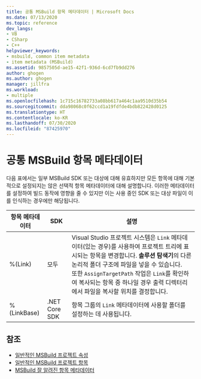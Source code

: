 ```yaml
---
title: 공통 MSBuild 항목 메타데이터 | Microsoft Docs
ms.date: 07/13/2020
ms.topic: reference
dev_langs:
- VB
- CSharp
- C++
helpviewer_keywords:
- msbuild, common item metadata
- item metadata (MSBuild)
ms.assetid: 9857505d-ae15-42f1-936d-6cd7fb9dd276
author: ghogen
ms.author: ghogen
manager: jillfra
ms.workload:
- multiple
ms.openlocfilehash: 1c715c16782733a08bb617a464c1aa9510d35b54
ms.sourcegitcommit: dda98068c0f62ccd1a19fdfde4bdb822428d0125
ms.translationtype: HT
ms.contentlocale: ko-KR
ms.lasthandoff: 07/30/2020
ms.locfileid: "87425970"
---
```

# <a name="common-msbuild-item-metadata"></a>공통 MSBuild 항목 메타데이터

다음 표에서는 일부 MSBuild SDK 또는 대상에 대해 유효하지만 모든 항목에 대해 기본적으로 설정되지는 않은 선택적 항목 메타데이터에 대해 설명합니다. 이러한 메타데이터를 설정하여 빌드 동작에 영향을 줄 수 있지만 이는 사용 중인 SDK 또는 대상 파일이 이를 인식하는 경우에만 해당됩니다.

| 항목 메타데이터 | SDK | 설명 |
|---------------| ------- | -------------|
|%(Link)| 모두 |Visual Studio 프로젝트 시스템은 `Link` 메타데이터(있는 경우)를 사용하여 프로젝트 트리에 표시되는 항목을 변경합니다. **솔루션 탐색기**의 다른 논리적 폴더 구조에 파일을 넣을 수 있습니다.<br />또한 `AssignTargetPath` 작업은 `Link`를 확인하여 복사되는 항목 중 하나일 경우 출력 디렉터리에서 파일을 복사할 위치를 결정합니다.|
|%(LinkBase)| .NET Core SDK | 항목 그룹의 `Link` 메타데이터에 사용할 폴더를 설정하는 데 사용됩니다. |

## <a name="see-also"></a>참조

- [일반적인 MSBuild 프로젝트 속성](../msbuild/common-msbuild-project-properties.md)
- [일반적인 MSBuild 프로젝트 항목](../msbuild/common-msbuild-project-items.md)
- [MSBuild 잘 알려진 항목 메타데이터](msbuild-well-known-item-metadata.md)